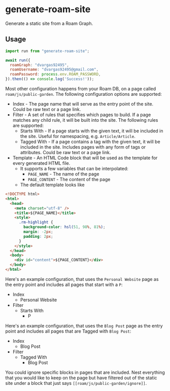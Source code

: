 # generate-roam-site

Generate a static site from a Roam Graph.

## Usage

```javascript
import run from "generate-roam-site";

await run({
  roamGraph: "dvargas92495",
  roamUsername: "dvargas92495@gmail.com",
  roamPassword: process.env.ROAM_PASSWORD,
}).then(() => console.log('Success!'));
```

Most other configuration happens from your Roam DB, on a page called `roam/js/public-garden`. The following configuration options are supported:

- Index - The page name that will serve as the entry point of the site. Could be raw text or a page link.
- Filter - A set of rules that specifies which pages to build. If a page matches any child rule, it will be built into the site. The following rules are supported:
  - Starts With - If a page starts with the given text, it will be included in the site. Useful for namespacing, e.g. `Article/Article`.
  - Tagged With - If a page contains a tag with the given text, it will be included in the site. Includes pages with any form of tags or attributes. Could be raw text or a page link.
- Template - An HTML Code block that will be used as the template for every generated HTML file.
  - It supports a few variables that can be interpolated:
    - `PAGE_NAME` - The name of the page
    - `PAGE_CONTENT` - The content of the page
  - The default template looks like

```html
<!DOCTYPE html>
<html>
  <head>
    <meta charset="utf-8" />
    <title>${PAGE_NAME}</title>
    <style>
      .rm-highlight {
        background-color: hsl(51, 98%, 81%);
        margin: -2px;
        padding: 2px;
      }
    </style>
  </head>
  <body>
    <div id="content">${PAGE_CONTENT}</div>
  </body>
</html>
```

Here's an example configuration, that uses the `Personal Website` page as the entry point and includes all pages that start with a `P`:

- Index
  - Personal Website
- Filter
  - Starts With
    - P

Here's an example configuration, that uses the `Blog Post` page as the entry point and includes all pages that are Tagged with `Blog Post`:

- Index
  - Blog Post
- Filter
  - Tagged With
    - Blog Post

You could ignore specific blocks in pages that are included. Nest everything that you would like to keep on the page but have filtered out of the static site under a block that just says `[[roam/js/public-garden/ignore]]`.

